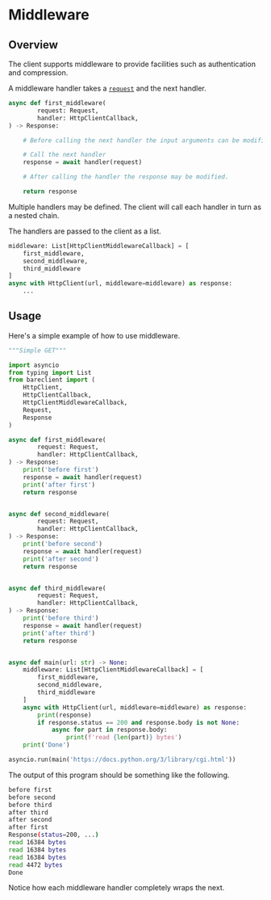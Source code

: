 # Middleware

## Overview

The client supports middleware to provide facilities such as authentication
and compression.

A middleware handler takes a [`request`](/5.0/api/bareclient/#class-request) and
the next handler.

```python
async def first_middleware(
        request: Request,
        handler: HttpClientCallback,
) -> Response:

    # Before calling the next handler the input arguments can be modified.

    # Call the next handler
    response = await handler(request)

    # After calling the handler the response may be modified.

    return response
```

Multiple handlers may be defined. The client will call each handler in turn as a nested chain.

The handlers are passed to the client as a list.

```python
middleware: List[HttpClientMiddlewareCallback] = [
    first_middleware,
    second_middleware,
    third_middleware
]
async with HttpClient(url, middleware=middleware) as response:
    ...
```

## Usage

Here's a simple example of how to use middleware.

```python
"""Simple GET"""

import asyncio
from typing import List
from bareclient import (
    HttpClient,
    HttpClientCallback,
    HttpClientMiddlewareCallback,
    Request,
    Response
)

async def first_middleware(
        request: Request,
        handler: HttpClientCallback,
) -> Response:
    print('before first')
    response = await handler(request)
    print('after first')
    return response


async def second_middleware(
        request: Request,
        handler: HttpClientCallback,
) -> Response:
    print('before second')
    response = await handler(request)
    print('after second')
    return response


async def third_middleware(
        request: Request,
        handler: HttpClientCallback,
) -> Response:
    print('before third')
    response = await handler(request)
    print('after third')
    return response


async def main(url: str) -> None:
    middleware: List[HttpClientMiddlewareCallback] = [
        first_middleware,
        second_middleware,
        third_middleware
    ]
    async with HttpClient(url, middleware=middleware) as response:
        print(response)
        if response.status == 200 and response.body is not None:
            async for part in response.body:
                print(f'read {len(part)} bytes')
    print('Done')

asyncio.run(main('https://docs.python.org/3/library/cgi.html'))
```

The output of this program should be something like the following.

```bash
before first
before second
before third
after third
after second
after first
Response(status=200, ...)
read 16384 bytes
read 16384 bytes
read 16384 bytes
read 4472 bytes
Done
```

Notice how each middleware handler completely wraps the next.
